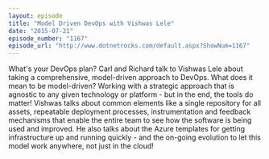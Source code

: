 ```yaml
---
layout: episode
title: "Model Driven DevOps with Vishwas Lele"
date: "2015-07-21"
episode_number: "1167"
episode_url: "http://www.dotnetrocks.com/default.aspx?ShowNum=1167"
---
```


What's your DevOps plan? Carl and Richard talk to Vishwas Lele about taking a comprehensive, model-driven approach to DevOps. What does it mean to be model-driven? Working with a strategic approach that is agnostic to any given technology or platform - but in the end, the tools do matter! Vishwas talks about common elements like a single repository for all assets, repeatable deployment processes, instrumentation and feedback mechanisms that enable the entire team to see how the software is being used and improved. He also talks about the Azure templates for getting infrastructure up and running quickly - and the on-going evolution to let this model work anywhere, not just in the cloud!
